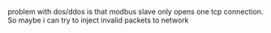 problem with dos/ddos is that modbus slave only opens one tcp connection. So maybe i can try to inject invalid packets to network  
